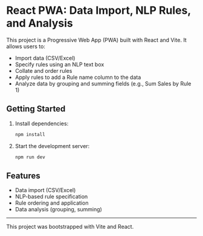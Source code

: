 
# React PWA: Data Import, NLP Rules, and Analysis

This project is a Progressive Web App (PWA) built with React and Vite. It allows users to:
- Import data (CSV/Excel)
- Specify rules using an NLP text box
- Collate and order rules
- Apply rules to add a Rule name column to the data
- Analyze data by grouping and summing fields (e.g., Sum Sales by Rule 1)

## Getting Started

1. Install dependencies:
   ```bash
   npm install
   ```
2. Start the development server:
   ```bash
   npm run dev
   ```

## Features
- Data import (CSV/Excel)
- NLP-based rule specification
- Rule ordering and application
- Data analysis (grouping, summing)

---

This project was bootstrapped with Vite and React.
